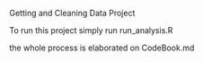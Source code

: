 Getting and Cleaning Data Project

To run this project simply run run_analysis.R

the whole process is elaborated on CodeBook.md

